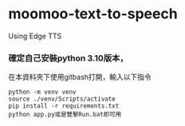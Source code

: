 # moomoo-text-to-speech
 Using Edge TTS

### 確定自己安裝python 3.10版本，
在本資料夾下使用gitbash打開，輸入以下指令

    python -m venv venv
    source ./venv/Scripts/activate
    pip install -r requirements.txt
    python app.py或是雙擊Run.bat即可用

